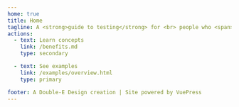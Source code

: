 ```yaml
---
home: true
title: Home
tagline: A <strong>guide to testing</strong> for <br> people who <span>develop websites</span> <br><small>for <span>other people</span></small>
actions:
  - text: Learn concepts
    link: /benefits.md
    type: secondary

  - text: See examples
    link: /examples/overview.html
    type: primary

footer: A Double-E Design creation | Site powered by VuePress
---
```


<Pyramid></Pyramid>
